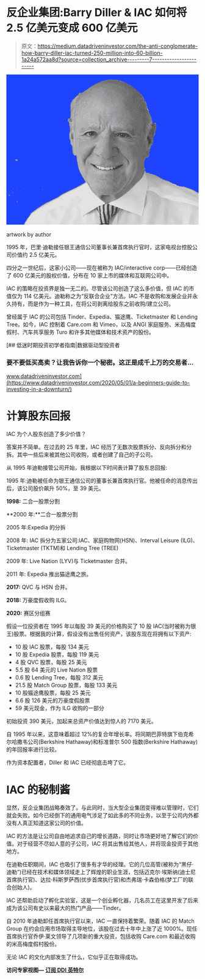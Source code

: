 # 反企业集团:Barry Diller & IAC 如何将 2.5 亿美元变成 600 亿美元

> 原文：<https://medium.datadriveninvestor.com/the-anti-conglomerate-how-barry-diller-iac-turned-250-million-into-60-billion-1a24a572aa8d?source=collection_archive---------7----------------------->

![](img/6574dd02ecb7d06d087c865910354aa0.png)

artwork by author

1995 年，巴里·迪勒接任银王通信公司董事长兼首席执行官时，这家电视台控股公司价值约 2.5 亿美元。

四分之一世纪后，这家小公司——现在被称为 IAC/interactive corp——已经创造了 600 亿美元的股权价值，分布在 10 家上市的媒体和互联网公司中。

IAC 的策略在投资界是独一无二的。尽管该公司创造了这么多价值，但 IAC 的市值仅为 114 亿美元。迪勒称之为“反联合企业”方法。IAC 不是收购和发展企业并永久持有，而是作为一种工具，在将公司剥离给股东之前收购/建立公司。

曾经属于 IAC 的公司包括 Tinder、Expedia、猫途鹰、Ticketmaster 和 Lending Tree。如今，IAC 控制着 Care.com 和 Vimeo，以及 ANGI 家庭服务、米高梅度假村、汽车共享服务 Turo 和许多其他媒体和技术资产的股份。

[](https://www.datadriveninvestor.com/2020/05/01/a-beginners-guide-to-investing-in-a-downturn/) [## 低迷时期投资初学者指南|数据驱动型投资者

### 要不要低买高卖？让我告诉你一个秘密。这正是成千上万的交易者…

www.datadriveninvestor.com](https://www.datadriveninvestor.com/2020/05/01/a-beginners-guide-to-investing-in-a-downturn/) 

# 计算股东回报

IAC 为个人股东创造了多少价值？

答案并不简单。在过去的 25 年里，IAC 经历了无数次股票拆分、反向拆分和分拆。其中一些后来被其他公司收购，或者创建了自己的子公司。

从 1995 年迪勒接管公司开始，我根据以下时间表计算了股东总回报:

1995 年:迪勒被任命为银王通信公司的董事长兼首席执行官。他被任命的消息传出后，该公司股价飙升 50%，至 39 美元。

**1998:** 二合一股票分割

**2000 年:**二合一股票分割

2005 年:Expedia 的分拆

2008 年: IAC 拆分为五家公司:IAC、家庭购物网(HSN)、Interval Leisure (ILG)、Ticketmaster (TKTM)和 Lending Tree (TREE)

2009 年: Live Nation (LYV)与 Ticketmaster 合并。

2011 年: Expedia 推出猫途鹰之旅。

**2017:** QVC 与 HSN 合并。

**2018:** 万豪度假收购 ILG。

**2020:** 赛区分组赛

假设一位投资者在 1995 年以每股 39 美元的价格购买了 10 股 IAC(当时被称为银王)股票。根据我的计算，假设没有出售任何资产，该股东现在将拥有以下资产:

*   10 股 IAC 股票，每股 134 美元
*   10 股 Expedia 股票，每股 119 美元
*   4 股 QVC 股票，每股 25 美元
*   5.5 股 64 美元的 Live Nation 股票
*   0.6 股 Lending Tree，每股 312 美元
*   21.5 股 Match Group 股票，每股 133 美元
*   10 股猫途鹰股票，每股 25 美元
*   6.6 股 126 美元的万豪度假股票
*   59 美元现金，作为 ILG 收购的一部分

初始投资 390 美元，加起来总资产价值达到惊人的 7170 美元。

自 1995 年以来，这意味着超过 12%的复合年增长率。将同期巴菲特旗下伯克希尔哈撒韦公司(Berkshire Hathaway)和标准普尔 500 指数(Berkshire Hathaway)的年回报率进行比较。

作为资本配置者，Diller 和 IAC 已经彻底击垮了它。

# IAC 的秘制酱

显然，反企业集团战略奏效了。与此同时，当大型企业集团变得难以管理时，它们就会失败。如今已经倒下的通用电气涉足了如此多的不同业务，以至于公司内外都没有人真正知道这家公司的价值。

IAC 的方法是让公司自由地追求自己的增长道路，同时让市场更好地了解它们的价值。对于经营不尽如人意的子公司，IAC 将其出售给其他人，并将现金投资于其他地方。

在迪勒任职期间，IAC 也吸引了很多有才华的经理。它的几位高管(被称为“黑仔·迪勒”)已经在技术和媒体领域走上了辉煌的职业生涯，包括迈克尔·埃斯纳(迪士尼首席执行官)、达拉·科斯罗萨西(优步首席执行官)和杰弗瑞·卡森伯格(梦工厂的联合创始人)。

IAC 还帮助启动了孵化实验室，这是一个创业孵化器，几名员工在这里开发了后来成为该公司有史以来最大的热门产品——Tinder。

自 2010 年迪勒卸任首席执行官以来，IAC 一直保持着繁荣。随着 IAC 的 Match Group 在约会应用市场取得主导地位，该股在过去十年中上涨了近 1000%。现任首席执行官乔伊·莱文领导了几项新的重大投资，包括收购 Care.com 和最近收购的米高梅度假村股份。

无论 IAC 的文化内部发生了什么，它似乎正在取得成功。

**访问专家视图—** [**订阅 DDI 英特尔**](https://datadriveninvestor.com/ddi-intel)